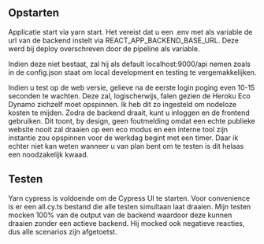 ## Opstarten

Applicatie start via yarn start. 
Het vereist dat u een .env met als variable de url van de backend instelt via REACT_APP_BACKEND_BASE_URL.
Deze werd bij deploy overschreven door de pipeline als variable.

Indien deze niet bestaat, zal hij als default localhost:9000/api nemen zoals in de config.json staat om local development en testing te vergemakkelijken.

Indien u test op de web versie, gelieve na de eerste login poging even 10-15 seconden te wachten. Deze zal, logischerwijs, falen gezien de Heroku Eco Dynamo zichzelf moet opspinnen. Ik heb dit zo ingesteld om nodeloze kosten te mijden. Zodra de backend draait, kunt u inloggen en de frontend gebruiken. Dit toont, by design, geen foutmelding omdat een echte publieke website nooit zal draaien op een eco modus en een interne tool zijn instantie zou opspinnen voor de werkdag begint met een timer. Daar ik echter niet kan weten wanneer u van plan bent om te testen is dit helaas een noodzakelijk kwaad.

## Testen

Yarn cypress is voldoende om de Cypress UI te starten.
Voor convenience is er een all.cy.ts bestand die alle testen simultaan laat draaien.
Mijn testen mocken 100% van de output van de backend waardoor deze kunnen draaien zonder een actieve backend. Hij mocked ook negatieve reacties, dus alle scenarios zijn afgetoetst.
